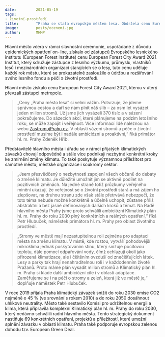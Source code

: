 ```yaml
---
date:         2021-05-19
tags:         
- životní-prostředí
title:        "Praha se stala evropským městem lesa. Obdržela cenu European Forest City Award 2021"
image: 	      posts/oceneni.jpg
author:       MHMP
---
```


Hlavní město včera v rámci slavnostní ceremonie, uspořádané z důvodu epidemických opatření on-line, získalo od zástupců Evropského lesnického institutu (European Forest Institute) cenu European Forest City Award 2021. Institut, který sdružuje zástupce z lesního výzkumu, průmyslu, vlastníků lesů i mezinárodních organizací starajících se o lesy, tuto cenu uděluje každý rok městu, které se prokazatelně zasloužilo o údržbu a rozšiřování svého lesního fondu a péči o životní prostředí. 

Hlavní město získalo cenu European Forest City Award 2021, kterou v úterý převzali zástupci metropole. 

> „Ceny „Praha město lesa“ si velmi vážím. Potvrzuje, že jdeme správnou cestou a daří se nám plnit náš slib – za osm let vysázet jeden milion stromů. Už jsme jich vysázeli 370 tisíc a v sázení pokračujeme. Do sázecích akcí, které plánujeme na podzim letošního roku, se může zapojit i veřejnost. Více informací lidé naleznou na webu [ZastromujPrahu.cz](https://zastromujprahu.cz). V oblasti sázení stromů a péče o životní prostředí musíme být i nadále ambiciózní a proaktivní,“ říká primátor hl. m. Prahy Zdeněk Hřib. 

Představitelé hlavního města i úřadu se v rámci přijatých klimatických závazků chovají odpovědně a stále více podnikají nezbytné konkrétní kroky ke zmírnění změny klimatu. To také poskytuje významnou příležitost pro samotné město, městské organizace i soukromý sektor. 

> „Jsem přesvědčený o nezbytnosti zapojení všech občanů do debaty o změně klimatu. Je důležité umožnit jim se aktivně podílet na pozitivních změnách. Na jedné straně totiž průzkumy veřejného mínění ukazují, že veřejnost se o životní prostředí stará a má zájem ho zlepšovat, na druhou stranu zde však stále přetrvává nebezpečí, že toto téma nebude možné konkrétně a účelně uchopit, zůstane příliš abstraktní a bez jasně definovaných dalších kroků a témat. Na Radě hlavního města Prahy jsme proto schválili ambiciózní Klimatický plán hl. m. Prahy do roku 2030 plný konkrétních a reálných opatření,“ říká Petr Hlubuček, náměstek primátora hl. m. Prahy pro oblast životního prostředí.  

> „Stromy ve městě mají nezastupitelnou roli zejména pro adaptaci města na změnu klimatu. V místě, kde rostou, vytváří pohodovější mikroklima jednak poskytováním stínu, který snižuje pocitovou teplotu, dále pomocí odpařování vody, čímž ochlazují okolí jako přirozená klimatizace, ale i čištěním ovzduší od znečišťujících látek. Lesy a parky tak hrají nenahraditelnou roli i v každodenním životě Pražanů. Proto máme plán vysadit milion stromů a Klimatický plán hl. m. Prahy si klade další ambiciózní cíle i v oblasti adaptace. Zaměřujeme se i na péči o stromy a zeleň, která již ve městě je,“ doplňuje náměstek Petr Hlubuček. 

V roce 2019 přijala Praha klimatický závazek snížit do roku 2030 emise CO2 nejméně o 45 % (ve srovnání s rokem 2010) a do roku 2050 dosáhnout uhlíkové neutrality. Město také sestavilo Komisi pro udržitelnou energii a klima, která připravila komplexní Klimatický plán hl. m. Prahy do roku 2030, který nedávno schválili radní hlavního města. Tento strategický dokument nastiňuje 69 konkrétních opatření, projektů a příležitostí, které umožní splnění závazku v oblasti klimatu. Praha také podporuje evropskou zelenou dohodu tzv. European Green Deal.
